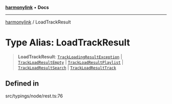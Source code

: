 [**harmonylink**](../README.md) • **Docs**

***

[harmonylink](../globals.md) / LoadTrackResult

# Type Alias: LoadTrackResult

> **LoadTrackResult**: [`TrackLoadingResultException`](../interfaces/TrackLoadingResultException.md) \| [`TrackLoadResultEmpty`](../interfaces/TrackLoadResultEmpty.md) \| [`TrackLoadResultPlaylist`](../interfaces/TrackLoadResultPlaylist.md) \| [`TrackLoadResultSearch`](../interfaces/TrackLoadResultSearch.md) \| [`TrackLoadResultTrack`](../interfaces/TrackLoadResultTrack.md)

## Defined in

src/typings/node/rest.ts:76
